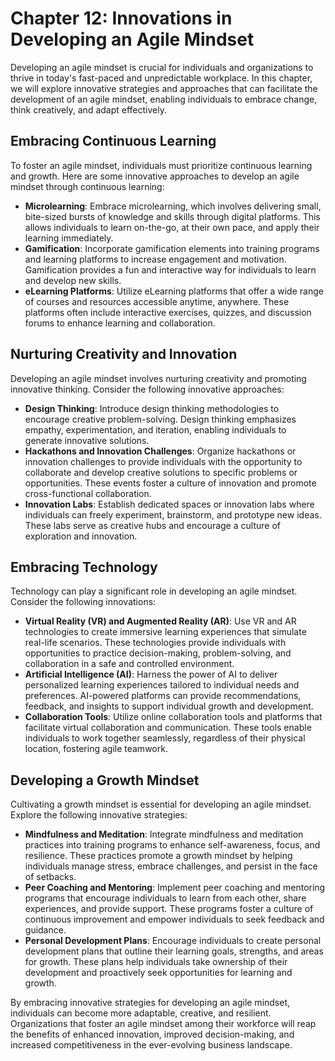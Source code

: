 Chapter 12: Innovations in Developing an Agile Mindset
======================================================

Developing an agile mindset is crucial for individuals and organizations to thrive in today's fast-paced and unpredictable workplace. In this chapter, we will explore innovative strategies and approaches that can facilitate the development of an agile mindset, enabling individuals to embrace change, think creatively, and adapt effectively.

Embracing Continuous Learning
-----------------------------

To foster an agile mindset, individuals must prioritize continuous learning and growth. Here are some innovative approaches to develop an agile mindset through continuous learning:

* **Microlearning**: Embrace microlearning, which involves delivering small, bite-sized bursts of knowledge and skills through digital platforms. This allows individuals to learn on-the-go, at their own pace, and apply their learning immediately.
* **Gamification**: Incorporate gamification elements into training programs and learning platforms to increase engagement and motivation. Gamification provides a fun and interactive way for individuals to learn and develop new skills.
* **eLearning Platforms**: Utilize eLearning platforms that offer a wide range of courses and resources accessible anytime, anywhere. These platforms often include interactive exercises, quizzes, and discussion forums to enhance learning and collaboration.

Nurturing Creativity and Innovation
-----------------------------------

Developing an agile mindset involves nurturing creativity and promoting innovative thinking. Consider the following innovative approaches:

* **Design Thinking**: Introduce design thinking methodologies to encourage creative problem-solving. Design thinking emphasizes empathy, experimentation, and iteration, enabling individuals to generate innovative solutions.
* **Hackathons and Innovation Challenges**: Organize hackathons or innovation challenges to provide individuals with the opportunity to collaborate and develop creative solutions to specific problems or opportunities. These events foster a culture of innovation and promote cross-functional collaboration.
* **Innovation Labs**: Establish dedicated spaces or innovation labs where individuals can freely experiment, brainstorm, and prototype new ideas. These labs serve as creative hubs and encourage a culture of exploration and innovation.

Embracing Technology
--------------------

Technology can play a significant role in developing an agile mindset. Consider the following innovations:

* **Virtual Reality (VR) and Augmented Reality (AR)**: Use VR and AR technologies to create immersive learning experiences that simulate real-life scenarios. These technologies provide individuals with opportunities to practice decision-making, problem-solving, and collaboration in a safe and controlled environment.
* **Artificial Intelligence (AI)**: Harness the power of AI to deliver personalized learning experiences tailored to individual needs and preferences. AI-powered platforms can provide recommendations, feedback, and insights to support individual growth and development.
* **Collaboration Tools**: Utilize online collaboration tools and platforms that facilitate virtual collaboration and communication. These tools enable individuals to work together seamlessly, regardless of their physical location, fostering agile teamwork.

Developing a Growth Mindset
---------------------------

Cultivating a growth mindset is essential for developing an agile mindset. Explore the following innovative strategies:

* **Mindfulness and Meditation**: Integrate mindfulness and meditation practices into training programs to enhance self-awareness, focus, and resilience. These practices promote a growth mindset by helping individuals manage stress, embrace challenges, and persist in the face of setbacks.
* **Peer Coaching and Mentoring**: Implement peer coaching and mentoring programs that encourage individuals to learn from each other, share experiences, and provide support. These programs foster a culture of continuous improvement and empower individuals to seek feedback and guidance.
* **Personal Development Plans**: Encourage individuals to create personal development plans that outline their learning goals, strengths, and areas for growth. These plans help individuals take ownership of their development and proactively seek opportunities for learning and growth.

By embracing innovative strategies for developing an agile mindset, individuals can become more adaptable, creative, and resilient. Organizations that foster an agile mindset among their workforce will reap the benefits of enhanced innovation, improved decision-making, and increased competitiveness in the ever-evolving business landscape.
